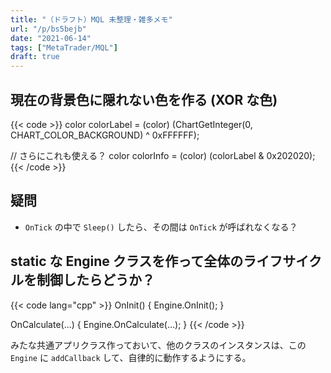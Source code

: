 ```yaml
---
title: "（ドラフト）MQL 未整理・雑多メモ"
url: "/p/bs5bejb"
date: "2021-06-14"
tags: ["MetaTrader/MQL"]
draft: true
---
```


現在の背景色に隠れない色を作る (XOR な色)
----

{{< code >}}
color colorLabel = (color) (ChartGetInteger(0, CHART_COLOR_BACKGROUND) ^ 0xFFFFFF);

// さらにこれも使える？
color colorInfo = (color) (colorLabel & 0x202020);
{{< /code >}}


疑問
----

- `OnTick` の中で `Sleep()` したら、その間は `OnTick` が呼ばれなくなる？


static な Engine クラスを作って全体のライフサイクルを制御したらどうか？
----

{{< code lang="cpp" >}}
OnInit() {
    Engine.OnInit();
}

OnCalculate(...) {
    Engine.OnCalculate(...);
}
{{< /code >}}

みたな共通アプリクラス作っておいて、他のクラスのインスタンスは、この `Engine` に `addCallback` して、自律的に動作するようにする。

